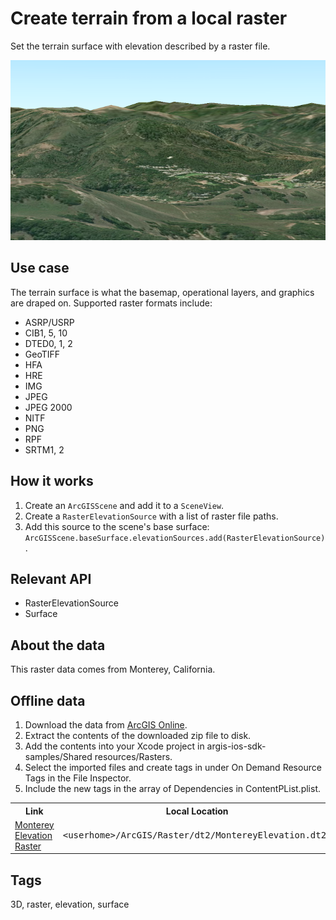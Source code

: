 # Create terrain from a local raster

Set the terrain surface with elevation described by a raster file.

![Create terrain from a local raster](create-terrain-from-a-local-raster.png)

## Use case

The terrain surface is what the basemap, operational layers, and graphics are draped on. Supported raster formats include:

* ASRP/USRP
* CIB1, 5, 10
* DTED0, 1, 2
* GeoTIFF
* HFA
* HRE
* IMG
* JPEG
* JPEG 2000
* NITF
* PNG
* RPF
* SRTM1, 2

## How it works

1. Create an `ArcGISScene` and add it to a `SceneView`.
1. Create a `RasterElevationSource` with a list of raster file paths.
1. Add this source to the scene's base surface: `ArcGISScene.baseSurface.elevationSources.add(RasterElevationSource)`.

## Relevant API

* RasterElevationSource
* Surface

## About the data

This raster data comes from Monterey, California.

## Offline data

1. Download the data from [ArcGIS Online](https://arcgisruntime.maps.arcgis.com/home/item.html?id=98092369c4ae4d549bbbd45dba993ebc).
1. Extract the contents of the downloaded zip file to disk.
1. Add the contents into your Xcode project in argis-ios-sdk-samples/Shared resources/Rasters.
1. Select the imported files and create tags in under On Demand Resource Tags in the File Inspector.
1. Include the new tags in the array of Dependencies in ContentPList.plist.

<table>
<tr>
<th> Link </th>
<th>Local Location</th>
</tr>
<tr>
<td><a href="https://arcgisruntime.maps.arcgis.com/home/item.html?id=98092369c4ae4d549bbbd45dba993ebc">Monterey Elevation Raster</a></td>
<td><xmp><userhome>/ArcGIS/Raster/dt2/MontereyElevation.dt2 </xmp></td>
</tr>
</table>

## Tags

3D, raster, elevation, surface

